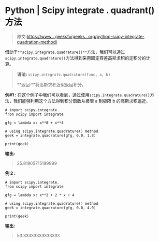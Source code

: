 # Python | Scipy integrate . quadrant()方法

> 原文:[https://www . geeksforgeeks . org/python-scipy-integrate-quadration-method/](https://www.geeksforgeeks.org/python-scipy-integrate-quadrature-method/)

借助于`**scipy.integrate.quadrature()**`方法，我们可以通过`scipy.integrate.quadrature()`方法得到采用固定容差高斯求积的定积分的计算。

> **语法:** `scipy.integrate.quadrature(func, a, b)`
> 
> **返回:**将高斯求积近似返回积分。

**例#1 :**
在这个例子中我们可以看到，通过使用`scipy.integrate.quadrature()`方法，我们能够利用这个方法得到积分函数从极限 a 到极限 b 的高斯求积逼近。

```
# import scipy.integrate.
from scipy import integrate

gfg = lambda x: x**8 + x**4

# using scipy.integrate.quadrature() method
geek = integrate.quadrature(gfg, 0.0, 1.8)

print(geek)
```

**输出:**

> 25.81905715199999

**例 2 :**

```
# import scipy.integrate.
from scipy import integrate

gfg = lambda x: x**2 + 2 * x + 4

# using scipy.integrate.quadrature() method
geek = integrate.quadrature(gfg, 0.0, 4.0)

print(geek)
```

**输出:**

> 53.33333333333333